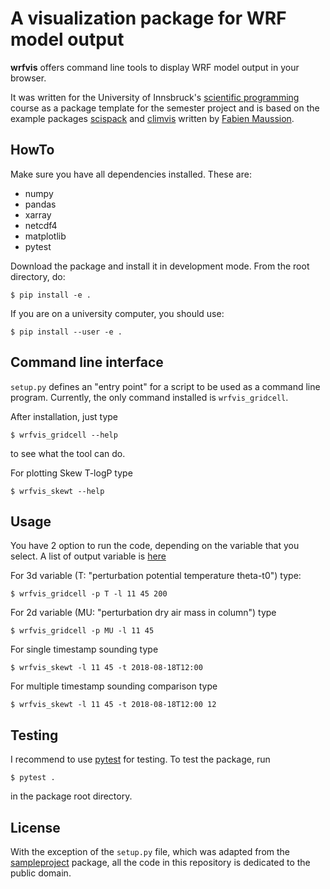 # A visualization package for WRF model output

**wrfvis** offers command line tools to display WRF model output in your browser.

It was written for the University of Innsbruck's
[scientific programming](https://manuelalehner.github.io/scientific_programming)
course as a package template for the semester project and is based on the 
example packages [scispack](https://github.com/fmaussion/scispack) and
[climvis](https://github.com/fmaussion/climvis) written by
[Fabien Maussion](https://fabienmaussion.info).

## HowTo

Make sure you have all dependencies installed. These are:
- numpy
- pandas
- xarray
- netcdf4
- matplotlib
- pytest

Download the package and install it in development mode. From the root directory,
do:

    $ pip install -e .

If you are on a university computer, you should use:

    $ pip install --user -e .

## Command line interface

``setup.py`` defines an "entry point" for a script to be used as a
command line program. Currently, the only command installed is ``wrfvis_gridcell``.

After installation, just type

    $ wrfvis_gridcell --help

to see what the tool can do.

For plotting Skew T-logP type

    $ wrfvis_skewt --help

## Usage

You have 2 option to run the code, depending on the variable that you select. A list of output variable is [here](https://www2.mmm.ucar.edu/wrf/users/wrf_users_guide/build/html/output_variables.html)
 
For 3d variable (T: "perturbation potential temperature theta-t0") type:

    $ wrfvis_gridcell -p T -l 11 45 200
    

For 2d variable (MU: "perturbation dry air mass in column") type

    $ wrfvis_gridcell -p MU -l 11 45

For single timestamp sounding type

    $ wrfvis_skewt -l 11 45 -t 2018-08-18T12:00

For multiple timestamp sounding comparison type

    $ wrfvis_skewt -l 11 45 -t 2018-08-18T12:00 12


## Testing

I recommend to use [pytest](https://docs.pytest.org) for testing. To test
the package, run

    $ pytest .

in the package root directory.


## License

With the exception of the ``setup.py`` file, which was adapted from the
[sampleproject](https://github.com/pypa/sampleproject) package, all the
code in this repository is dedicated to the public domain.
